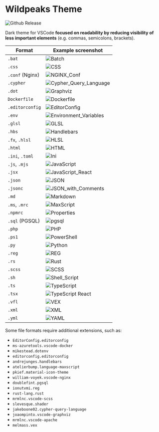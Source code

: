 # Wildpeaks Theme

![Github Release](https://img.shields.io/github/v/release/wildpeaks/vscode-theme.svg?label=Release&logo=github&logoColor=eceff4&colorA=4c566a&colorB=11abfb)

Dark theme for VSCode **focused on readability by reducing visibility of less important elements** (e.g. commas, semicolons, brackets).

| Format          | Example screenshot                                              |
| ----------------| --------------------------------------------------------------- |
| `.bat`          | ![Batch](screenshots/Batch.png)                                 |
| `.css`          | ![CSS](screenshots/CSS.png)                                     |
| `.conf` (Nginx) | ![NGINX_Conf](screenshots/NGINX_Conf.png)                       |
| `.cypher`       | ![Cypher_Query_Language](screenshots/Cypher_Query_Language.png) |
| `.dot`          | ![Graphviz](screenshots/Graphviz.png)                           |
| `Dockerfile`    | ![Dockerfile](screenshots/Dockerfile.png)                       |
| `.editorconfig` | ![EditorConfig](screenshots/EditorConfig.png)                   |
| `.env`          | ![Environment_Variables](screenshots/Environment_Variables.png) |
| `.glsl`         | ![GLSL](screenshots/GLSL.png)                                   |
| `.hbs`          | ![Handlebars](screenshots/Handlebars.png)                       |
| `.fx`, `.hlsl`  | ![HLSL](screenshots/HLSL.png)                                   |
| `.html`         | ![HTML](screenshots/HTML.png)                                   |
| `.ini`, `.toml` | ![Ini](screenshots/Ini.png)                                     |
| `.js`, `.mjs`   | ![JavaScript](screenshots/JavaScript.png)                       |
| `.jsx`          | ![JavaScript_React](screenshots/JavaScript_React.png)           |
| `.json`         | ![JSON](screenshots/JSON.png)                                   |
| `.jsonc`        | ![JSON_with_Comments](screenshots/JSON_with_Comments.png)       |
| `.md`           | ![Markdown](screenshots/Markdown.png)                           |
| `.ms`, `.mrc`   | ![MaxScript](screenshots/MaxScript.png)                         |
| `.npmrc`        | ![Properties](screenshots/Properties.png)                       |
| `.sql` (PGSQL)  | ![pgsql](screenshots/pgsql.png)                                 |
| `.php`          | ![PHP](screenshots/PHP.png)                                     |
| `.ps1`          | ![PowerShell](screenshots/PowerShell.png)                       |
| `.py`           | ![Python](screenshots/Python.png)                               |
| `.reg`          | ![REG](screenshots/REG.png)                                     |
| `.rs`           | ![Rust](screenshots/Rust.png)                                   |
| `.scss`         | ![SCSS](screenshots/SCSS.png)                                   |
| `.sh`           | ![Shell_Script](screenshots/Shell_Script.png)                   |
| `.ts`           | ![TypeScript](screenshots/TypeScript.png)                       |
| `.tsx`          | ![TypeScript React](screenshots/TypeScript_React.png)           |
| `.vfl`          | ![VEX](screenshots/VEX.png)                                     |
| `.xml`          | ![XML](screenshots/XML.png)                                     |
| `.yml`          | ![YAML](screenshots/YAML.png)                                   |


Some file formats require additional extensions, such as:
 - `EditorConfig.editorconfig`
 - `ms-azuretools.vscode-docker`
 - `mikestead.dotenv`
 - `editorconfig.editorconfig`
 - `andrejunges.handlebars`
 - `atelierbump.language-maxscript`
 - `pkief.material-icon-theme`
 - `william-voyek.vscode-nginx`
 - `doublefint.pgsql`
 - `ionutvmi.reg`
 - `rust-lang.rust`
 - `mrmlnc.vscode-scss`
 - `slevesque.shader`
 - `jakeboone02.cypher-query-language`
 - `joaompinto.vscode-graphviz`
 - `mrmlnc.vscode-apache`
 - `melmass.vex`
